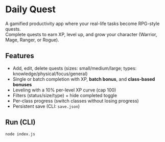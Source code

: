 # Daily Quest

A gamified productivity app where your real-life tasks become RPG-style quests.  
Complete quests to earn XP, level up, and grow your character (Warrior, Mage, Ranger, or Rogue).

## Features
- Add, edit, delete quests (sizes: small/medium/large; types: knowledge/physical/focus/general)
- Single or batch completion with XP, **batch bonus**, and **class-based bonuses**
- Leveling with a 10% per-level XP curve (cap 100)
- Filters (status/size/type) + hide completed toggle
- Per-class progress (switch classes without losing progress)
- Persistent save (CLI: `save.json`)

## Run (CLI)
```bash
node index.js
